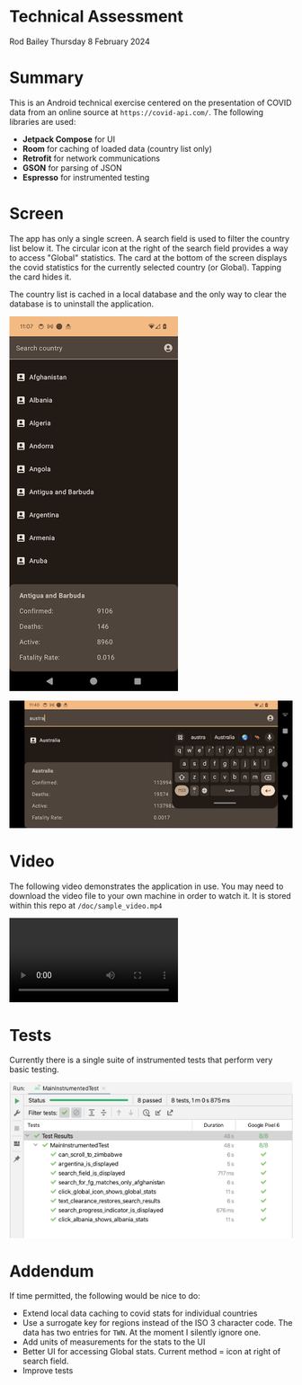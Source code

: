 # Technical Assessment

Rod Bailey
Thursday 8 February 2024

# Summary

This is an Android technical exercise centered on the presentation of COVID data from an online source at `https://covid-api.com/`. The following libraries are used:

- **Jetpack Compose** for UI
- **Room** for caching of loaded data (country list only)
- **Retrofit** for network communications
- **GSON** for parsing of JSON
- **Espresso** for instrumented testing

# Screen

The app has only a single screen. A search field is used to filter the country list below it. The circular icon at the right of the search field provides a way to access "Global" statistics. The card at the bottom of the screen displays the covid statistics for the currently selected country (or Global). Tapping the card hides it.

The country list is cached in a local database and the only way to clear the database is to uninstall the application.

![Portrait](/doc/sample_screenshot_portrait.png)

![Landscape](/doc/sample_screenshot_landscape.png)

# Video

The following video demonstrates the application in use. You may need to download the video file to your own machine in order to watch it. It is stored within this repo at `/doc/sample_video.mp4`

![Video](/doc/sample_video.mp4)

# Tests

Currently there is a single suite of instrumented tests that perform very basic testing.

![Tests](/doc/main_instrumented_tests.png)

# Addendum

If time permitted, the following would be nice to do: 

- Extend local data caching to covid stats for individual countries
- Use a surrogate key for regions instead of the ISO 3 character code. The data has two entries for `TWN`. At the moment I silently ignore one.
- Add units of measurements for the stats to the UI
- Better UI for accessing Global stats. Current method = icon at right of search field.
- Improve tests

